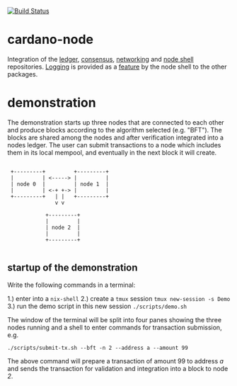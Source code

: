 [![Build Status](https://badge.buildkite.com/a978cbb4def7018be3d0a004127da356f4db32f1c318c1a48a.svg)](https://buildkite.com/input-output-hk/cardano-node)

# cardano-node

Integration of the [ledger](https://github.com/input-output-hk/cardano-ledger), [consensus](https://github.com/input-output-hk/ouroboros-network/tree/master/ouroboros-consensus), [networking](https://github.com/input-output-hk/ouroboros-network/tree/master/ouroboros-network) and [node shell](https://github.com/input-output-hk/cardano-shell) repositories.
[Logging](https://github.com/input-output-hk/iohk-monitoring-framework) is provided as a [feature](https://github.com/input-output-hk/cardano-shell/blob/master/app/Cardano/Shell/Features/Logging.hs) by the node shell to the other packages.


# demonstration

The demonstration starts up three nodes that are connected to each other and produce blocks according to the algorithm selected (e.g. "BFT").
The blocks are shared among the nodes and after verification integrated into a nodes ledger.
The user can submit transactions to a node which includes them in its local mempool, and eventually in the next block it will create.


```

 +---------+         +---------+
 |         | <-----> |         |
 | node 0  |         | node 1  |
 |         | <-+ +-> |         |
 +---------+   | |   +---------+
               v v

            +---------+
            |         |
            | node 2  |
            |         |
            +---------+


```

## startup of the demonstration

Write the following commands in a terminal:

1.) enter into a `nix-shell`
2.) create a `tmux` session
    `tmux new-session -s Demo`
3.) run the demo script in this new session
    `./scripts/demo.sh`

The window of the terminal will be split into four panes showing the three nodes running and a shell to enter commands for transaction submission, e.g.

```
./scripts/submit-tx.sh --bft -n 2 --address a --amount 99

```
The above command will prepare a transaction of amount 99 to address _a_ and sends the transaction for validation and integration into a block to node _2_.


